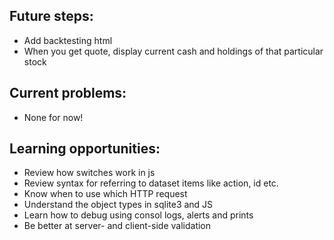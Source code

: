 ## Future steps:
- Add backtesting html
- When you get quote, display current cash and holdings of that particular stock


## Current problems:
- None for now!

## Learning opportunities:
- Review how switches work in js
- Review syntax for referring to dataset items like action, id etc.
- Know when to use which HTTP request
- Understand the object types in sqlite3 and JS
- Learn how to debug using consol logs, alerts and prints
- Be better at server- and client-side validation